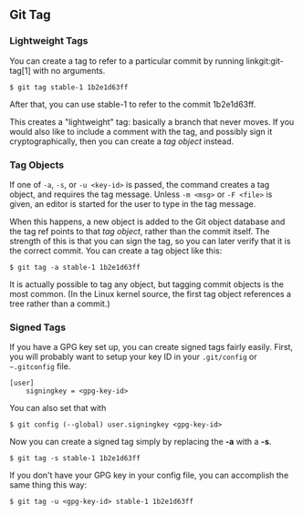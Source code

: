 ## Git Tag ##

### Lightweight Tags ###

You can create a tag to refer to a particular commit by running linkgit:git-tag[1]
with no arguments.

    $ git tag stable-1 1b2e1d63ff
    
After that, you can use stable-1 to refer to the commit 1b2e1d63ff.

This creates a "lightweight" tag: basically a branch that never moves.
If you would also like to include a comment with the tag,
and possibly sign it cryptographically, then you can create a *tag object* instead.

### Tag Objects ###

If one of `-a`, `-s`, or `-u <key-id>` is passed, the command creates a tag object, 
and requires the tag message. Unless `-m <msg>` or `-F <file>` is given, an editor 
is started for the user to type in the tag message.

When this happens, a new object is added to the Git object database and the 
tag ref points to that _tag object_, rather than the commit itself. The strength
of this is that you can sign the tag, so you can later verify that it is the correct
commit.  You can create a tag object like this:

    $ git tag -a stable-1 1b2e1d63ff
    
It is actually possible to tag any object, but tagging commit objects is the 
most common. (In the Linux kernel source, the first tag object
references a tree rather than a commit.)

### Signed Tags ###

If you have a GPG key set up, you can create signed tags fairly easily.  First,
you will probably want to setup your key ID in your `.git/config` or `~.gitconfig`
file.

    [user]
        signingkey = <gpg-key-id>
        
You can also set that with

    $ git config (--global) user.signingkey <gpg-key-id>
    
Now you can create a signed tag simply by replacing the **-a** with a **-s**.

    $ git tag -s stable-1 1b2e1d63ff
    
If you don't have your GPG key in your config file, you can accomplish the same
thing this way:
    
    $ git tag -u <gpg-key-id> stable-1 1b2e1d63ff
